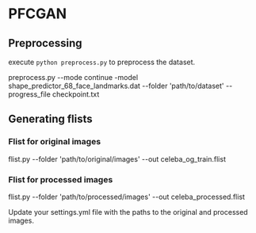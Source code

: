# PFCGAN

## Preprocessing

execute `python preprocess.py` to preprocess the dataset.

preprocess.py --mode continue -model shape_predictor_68_face_landmarks.dat --folder 'path/to/dataset' --progress_file checkpoint.txt

## Generating flists

### Flist for original images
flist.py --folder 'path/to/original/images' --out celeba_og_train.flist 

### Flist for processed images
flist.py --folder 'path/to/processed/images' --out celeba_processed.flist 

Update your settings.yml file with the paths to the original and processed images.